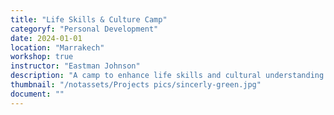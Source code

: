 ```yaml
---
title: "Life Skills & Culture Camp"
categoryf: "Personal Development"
date: 2024-01-01
location: "Marrakech"
workshop: true
instructor: "Eastman Johnson"
description: "A camp to enhance life skills and cultural understanding."
thumbnail: "/notassets/Projects pics/sincerly-green.jpg"
document: ""
---
```

